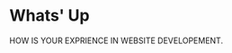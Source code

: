 <!DOCTYPE html>
<html>
<head>
<title>Hello To The Codeing World</Semicolon></title>
</head>
<body>

<h1>Whats' Up</h1>
<p>HOW IS YOUR EXPRIENCE IN WEBSITE DEVELOPEMENT.</p>

</body>
</html>
